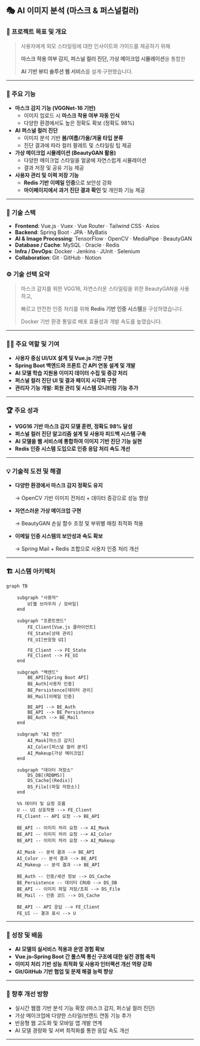 ## **🎭 AI 이미지 분석 (마스크 & 퍼스널컬러)**

### 📌 프로젝트 목표 및 개요

> 사용자에게 외모 스타일링에 대한 인사이트와 가이드를 제공하기 위해
> 
> 
> **마스크 착용 여부 감지, 퍼스널 컬러 진단, 가상 메이크업 시뮬레이션**을 통합한
> 
> **AI 기반 뷰티 솔루션 웹 서비스**를 설계·구현했습니다.
> 

---

### 🎯 주요 기능

- **마스크 감지 기능 (VGGNet-16 기반)**
    - 이미지 업로드 시 **마스크 착용 여부 자동 인식**
    - 다양한 환경에서도 높은 정확도 확보 (정확도 98%)
- **AI 퍼스널 컬러 진단**
    - 이미지 분석 기반 **봄/여름/가을/겨울 타입 분류**
    - 진단 결과에 따라 컬러 팔레트 및 스타일링 팁 제공
- **가상 메이크업 시뮬레이션 (BeautyGAN 활용)**
    - 다양한 메이크업 스타일을 얼굴에 자연스럽게 시뮬레이션
    - 결과 저장 및 공유 기능 제공
- **사용자 관리 및 이력 저장 기능**
    - **Redis 기반 이메일 인증**으로 보안성 강화
    - **마이페이지에서 과거 진단 결과 확인** 및 개인화 기능 제공

---

### 🧩 기술 스택

- **Frontend**: Vue.js · Vuex · Vue Router · Tailwind CSS · Axios
- **Backend**: Spring Boot · JPA · MyBatis
- **AI & Image Processing**: TensorFlow · OpenCV · MediaPipe · BeautyGAN
- **Database / Cache**: MySQL · Oracle · Redis
- **Infra / DevOps**: Docker · Jenkins · JUnit · Selenium
- **Collaboration**: Git · GitHub · Notion

### ⚙️ 기술 선택 요약

> 마스크 감지를 위한 VGG16, 자연스러운 스타일링을 위한 BeautyGAN을 사용하고,
> 
> 
> 빠르고 안전한 인증 처리를 위해 **Redis 기반 인증 시스템**을 구성하였습니다.
> 
> Docker 기반 환경 통일로 배포 효율성과 개발 속도를 높였습니다.
> 

---

### 👨‍💻 주요 역할 및 기여

- **사용자 중심 UI/UX 설계 및 Vue.js 기반 구현**
- **Spring Boot 백엔드와 프론트 간 API 연동 설계 및 개발**
- **AI 모델 학습 지원용 이미지 데이터 수집 및 증강 처리**
- **퍼스널 컬러 진단 UI 및 결과 페이지 시각화 구현**
- **관리자 기능 개발: 회원 관리 및 시스템 모니터링 기능 추가**

---

### 🏆 주요 성과

- **VGG16 기반 마스크 감지 모델 훈련, 정확도 98% 달성**
- **퍼스널 컬러 진단 알고리즘 설계 및 사용자 피드백 시스템 구축**
- **AI 모델을 웹 서비스에 통합하여 이미지 기반 진단 기능 실현**
- **Redis 인증 시스템 도입으로 인증 응답 처리 속도 개선**

---

### 💡 기술적 도전 및 해결

- **다양한 환경에서 마스크 감지 정확도 유지**
    
    → OpenCV 기반 이미지 전처리 + 데이터 증강으로 성능 향상
    
- **자연스러운 가상 메이크업 구현**
    
    → BeautyGAN 손실 함수 조정 및 부위별 매칭 최적화 적용
    
- **이메일 인증 시스템의 보안성과 속도 확보**
    
    → Spring Mail + Redis 조합으로 사용자 인증 처리 개선
    

---

### 🏗️ 시스템 아키텍처

```mermaid
graph TB

    subgraph "사용자"
        U[웹 브라우저 / 모바일]
    end

    subgraph "프론트엔드"
        FE_Client[Vue.js 클라이언트]
        FE_State[상태 관리]
        FE_UI[반응형 UI]
        
        FE_Client --> FE_State
        FE_Client --> FE_UI
    end

    subgraph "백엔드"
        BE_API[Spring Boot API]
        BE_Auth[사용자 인증]
        BE_Persistence[데이터 관리]
        BE_Mail[이메일 인증]
        
        BE_API --> BE_Auth
        BE_API --> BE_Persistence
        BE_Auth --> BE_Mail
    end

    subgraph "AI 엔진"
        AI_Mask[마스크 감지]
        AI_Color[퍼스널 컬러 분석]
        AI_Makeup[가상 메이크업]
    end

    subgraph "데이터 저장소"
        DS_DB[(RDBMS)]
        DS_Cache[(Redis)]
        DS_File[(파일 저장소)]
    end

    %% 데이터 및 요청 흐름
    U -- UI 상호작용 --> FE_Client
    FE_Client -- API 요청 --> BE_API

    BE_API -- 이미지 처리 요청 --> AI_Mask
    BE_API -- 이미지 처리 요청 --> AI_Color
    BE_API -- 이미지 처리 요청 --> AI_Makeup

    AI_Mask -- 분석 결과 --> BE_API
    AI_Color -- 분석 결과 --> BE_API
    AI_Makeup -- 분석 결과 --> BE_API

    BE_Auth -- 인증/세션 정보 --> DS_Cache
    BE_Persistence -- 데이터 CRUD --> DS_DB
    BE_API -- 이미지 파일 저장/조회 --> DS_File
    BE_Mail -- 인증 코드 --> DS_Cache

    BE_API -- API 응답 --> FE_Client
    FE_UI -- 결과 표시 --> U
```
---

### 🌱 성장 및 배움

- **AI 모델의 실서비스 적용과 운영 경험 확보**
- **Vue.js–Spring Boot 간 풀스택 통신 구조에 대한 실전 경험 축적**
- **이미지 처리 기반 성능 최적화 및 사용자 인터랙션 개선 역량 강화**
- **Git/GitHub 기반 협업 및 문제 해결 능력 향상**

---

### 🚀 향후 개선 방향

- 실시간 웹캠 기반 분석 기능 확장 (마스크 감지, 퍼스널 컬러 진단)
- 가상 메이크업에 다양한 스타일/브랜드 연동 기능 추가
- 반응형 웹 고도화 및 모바일 앱 개발 연계
- AI 모델 경량화 및 서버 최적화를 통한 응답 속도 개선

---
